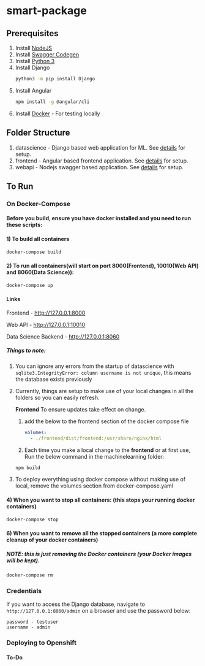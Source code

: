 # smart-package

## Prerequisites

1. Install [NodeJS](https://nodejs.org/en/download/)
2. Install [Swagger Codegen](https://swagger.io/docs/open-source-tools/swagger-codegen/)
3. Install [Python 3](https://www.python.org/downloads/)
4. Install Django
   ```bash
   python3 -m pip install Django  
   ```
5. Install Angular
   ```bash
   npm install -g @angular/cli
   ```
6. Install [Docker](https://docs.docker.com/get-docker/) -  For testing locally

## Folder Structure
1. datascience - Django based web application for ML. See [details](datascience/README.md) for setup.
2. frontend - Angular based frontend application. See [details](frontend/README.md) for setup.
3. webapi - Nodejs swagger based application. See [details](webapi/README.md) for setup.

 
## To Run
### On Docker-Compose
#### Before you build, ensure you have docker installed and you need to run these scripts:

#### 1) To build all containers
```bash
docker-compose build
```

#### 2) To run all containers(will start on port 8000(Frontend), 10010(Web API) and 8060(Data Science)):
```bash
docker-compose up
```
#### Links
 Frontend - http://127.0.0.1:8000

 Web API - http://127.0.0.1:10010

 Data Science Backend - http://127.0.0.1:8060

##### Things to note:
1. You can ignore any errors from the startup of datascience with  `sqlite3.IntegrityError: column username is not unique`, this means the database exists previously
2. Currently, things are setup to make use of your local changes in all the folders so you can easily refresh. 
    
    **Frontend**
     To ensure updates take effect on change.
     1. add the below to the frontend section of the docker compose file
        ```yaml
        volumes:
          - ./frontend/dist/frontend:/usr/share/nginx/html
        ```
     2. Each time you make a local change to the **frontend** or at first use, Run the below command in the machinelearning folder:
     ```bash
     npm build
     ```
     
3. To deploy everything using docker compose without making use of local, remove the volumes section from docker-compose.yaml

#### 4) When you want to stop all containers: (this stops your running docker containers)
```bash
docker-compose stop
```

#### 6) When you want to remove all the stopped containers (a more complete cleanup of your docker containers)
##### NOTE: this is just removing the Docker *containers* (your Docker *images* will be kept).
```bash
docker-compose rm
```

### Credentials
If you want to access the Django database, navigate to `http://127.0.0.1:8060/admin` on a browser and use the password below:

```
password - testuser
username - admin
```

### Deploying to Openshift
#### To-Do
